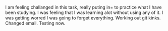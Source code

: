 I am feeling challanged in this task, really puting in= to practice what I have been studying.
I was feeling that I was learning alot without using any of it.
I was getting worred I was going to forget everything.
Working out git kinks. Changed email. Testing now.
